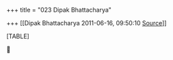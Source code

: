 +++
title = "023 Dipak Bhattacharya"

+++
[[Dipak Bhattacharya	2011-06-16, 09:50:10 [Source](https://groups.google.com/g/bvparishat/c/tRWGLk8yEyg)]]



[TABLE]



